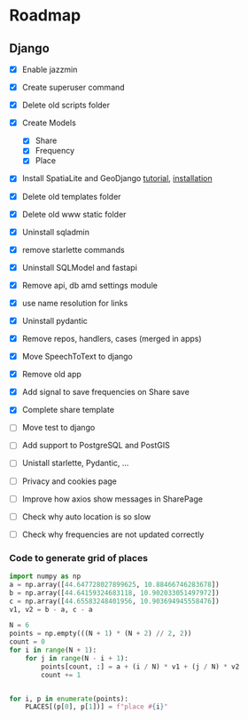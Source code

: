 # Roadmap

## Django
- [x] Enable jazzmin
- [x] Create superuser command
- [x] Delete old scripts folder
- [x] Create Models
  - [x] Share
  - [x] Frequency
  - [x] Place
- [x] Install SpatiaLite and GeoDjango 
  [tutorial](https://docs.djangoproject.com/en/4.1/ref/contrib/gis/tutorial/), [installation](https://docs.djangoproject.com/en/4.1/ref/contrib/gis/install/)
- [x] Delete old templates folder
- [x] Delete old www static folder
- [x] Uninstall sqladmin
- [x] remove starlette commands
- [x] Uninstall SQLModel and fastapi
- [x] Remove api, db amd settings module
- [x] use name resolution for links
- [x] Uninstall pydantic
- [x] Remove repos, handlers, cases (merged in apps)
- [x] Move SpeechToText to django
- [x] Remove old app
- [x] Add signal to save frequencies on Share save
- [x] Complete share template

- [ ] Move test to django
- [ ] Add support to PostgreSQL and PostGIS
- [ ] Unistall starlette, Pydantic, ...
- [ ] Privacy and cookies page
- [ ] Improve how axios show messages in SharePage

- [ ] Check why auto location is so slow
- [ ] Check why frequencies are not updated correctly

### Code to generate grid of places
```python
import numpy as np
a = np.array([44.647728027899625, 10.88466746283678])
b = np.array([44.64159324683118, 10.902033051497972])
c = np.array([44.65583248401956, 10.903694945558476])
v1, v2 = b - a, c - a

N = 6
points = np.empty(((N + 1) * (N + 2) // 2, 2))
count = 0
for i in range(N + 1):
    for j in range(N - i + 1):
        points[count, :] = a + (i / N) * v1 + (j / N) * v2
        count += 1


for i, p in enumerate(points):
    PLACES[(p[0], p[1])] = f"place #{i}"
```